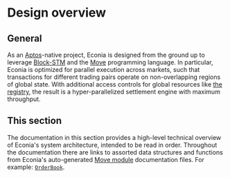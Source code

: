 # Design overview

## General

As an [Aptos]-native project, Econia is designed from the ground up to leverage [Block-STM] and the [Move] programming language.
In particular, Econia is optimized for parallel execution across markets, such that transactions for different trading pairs operate on non-overlapping regions of global state.
With additional access controls for global resources like [the registry], the result is a hyper-parallelized settlement engine with maximum throughput.

## This section

The documentation in this section provides a high-level technical overview of Econia's system architecture, intended to be read in order.
Throughout the documentation there are links to assorted data structures and functions from Econia's auto-generated [Move module] documentation files.
For example: [`OrderBook`].

<!---Alphabetized reference links-->
[Aptos]:        https://aptos.dev
[Block-STM]:    https://arxiv.org/abs/2203.06871
[Move]:         https://move-language.github.io/move/
[Move module]:  ../modules.md
[`OrderBook`]:  ../../../src/move/econia/doc/market.md#0xc0deb00c_market_OrderBook
[the registry]: registry.md